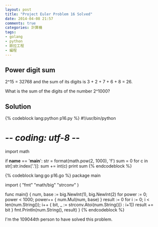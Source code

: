 ```yaml
---
layout: post
title: "Project Euler Problem 16 Solved"
date: 2014-04-08 21:57
comments: true
categories: 計算機
tags:
- golang
- python
- 歐拉工程
- 編程
---
```


Power digit sum
---------------

2^15 = 32768 and the sum of its digits is 3 + 2 + 7 + 6 + 8 = 26.

What is the sum of the digits of the number 2^1000?

Solution
--------

{% codeblock lang:python p16.py %}
#!/usr/bin/python
# -*- coding: utf-8 -*-

import math

if __name__ == '__main__':
    str = format(math.pow(2, 1000), 'f')
    sum = 0
    for c in str[:str.index('.')]:
        sum += int(c)
    print sum
{% endcodeblock %}

{% codeblock lang:go p16.go %}
package main

import (
    "fmt"
    "math/big"
    "strconv"
)

func main() {
    num, base := big.NewInt(1), big.NewInt(2)
    for power := 0; power < 1000; power++ {
        num.Mul(num, base)
    }
    result := 0
    for i := 0; i < len(num.String()); i++ {
        bit, _ := strconv.Atoi(num.String()[i : i+1])
        result += bit
    }
    fmt.Println(num.String(), result)
}
{% endcodeblock %}

I'm the 109044th person to have solved this problem.
